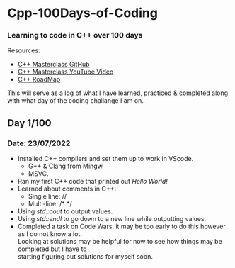 # Cpp-100Days-of-Coding

### Learning to code in C++ over 100 days

Resources:
- [C++ Masterclass GitHub](https://github.com/rutura/The-C-20-Masterclass-Source-Code)
- [C++ Masterclass YouTube Video](https://www.youtube.com/watch?v=8jLOx1hD3_o)
- [C++ RoadMap](https://github.com/salmer/CppDeveloperRoadmap)

This will serve as a log of what I have learned, practiced & completed along with what day of the coding challange I am on.

## Day 1/100
### Date: 23/07/2022
- Installed C++ compilers and set them up to work in VScode.
  - G++ & Clang from Mingw.
  - MSVC.
- Ran my first C++ code that printed out *Hello World!*
- Learned about comments in C++:
  - Single line: //
  - Multi-line: /* */
- Using *std::cout* to output values.
- Using *std::endl* to go down to a new line while outputting values.
- Completed a task on Code Wars, it may be too early to do this however as I do not know a lot.  
Looking at solutions may be helpful for now to see how things may be completed but I have to   
starting figuring out solutions for myself soon. 
